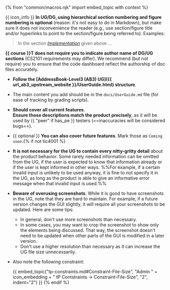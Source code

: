 {% from "common/macros.njk" import embed_topic with context %}

<box>

{{ icon_info }} **In UG/DG, using hierarchical section numbering and figure numbering is optional** (reason: it's not easy to do in Markdown), but make sure it does not inconvenience the reader (e.g., use section/figure title and/or hyperlinks to point to the section/figure being referred to). Examples:

>In the section [_Implementation_]() given above ...

<div tags="m--cs2103 m--cs2113">

**{{ course }}T does not require you to indicate author name of DG/UG sections** (CS2101 requirements may differ). We recommend (but not require) you to ensure that the code dashboard reflect the authorship of doc files accurately.
</div>

</box>

<div tags="m--cs2113 m--tic4001">

* **Follow the [AddressBook-Level3 (AB3) UG]({{ url_ab3_upstream_website }}/UserGuide.html) structure**.
</div>

* The main content you add should be in the `docs/UserGuide.md` file (for ease of tracking by grading scripts).
* **Should cover all current features**.<br>
  **Ensure those descriptions match the product precisely**, as it will be used by {{ "peer" if has_pe }} testers (==inaccuracies will be considered bugs==).
* {{ optional }} **You can also cover future features**. Mark those as `Coming soon`.{% if not tic4001 %}
* **It is not necessary for the UG to contain every nitty-gritty detail** about the product behavior. Some rarely needed information can be omitted from the UG, if the user is expected to know that information already or if the user is kept informed in other ways. %%For example, if a certain invalid input is unlikely to be used anyway, it is fine to not specify it in the UG, as long as the product is able to give an informative error message when that invalid input is used.%%
* **Beware of overusing screenshots**. While it is good to have screenshots in the UG, note that they are hard to maintain. For example, if a future version changes the GUI slightly, it will require all your screenshots to be updated. Here are some tips:
  * In general, don't use more screenshots than necessary.
  * In some cases, you may want to crop the screenshot to show only the elements being discussed. That way, the screenshot doesn't need to be updated when other parts of the GUI is modified in a later version.
  * Don't use a higher resolution than necessary as it can increase the UG file size unnecessarily.

* Also note the following constraint:

  {{ embed_topic("tp-constraints.md#Constraint-File-Size", "Admin " + icon_embedding + " tP Contstraints → Constraint-File-Size", "2", indent="2") }}
{% endif %}
